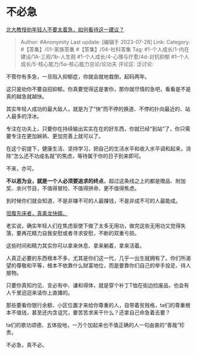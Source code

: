 # 不必急
[北大教授劝年轻人不要太着急，如何看待这一建议？](https://www.zhihu.com/question/614209889/answer/3139623082)

> Author: #Anonymity
> Last update: [编辑于 2023-07-28]
> Link:
> Category: #【答集】/01-家族答集 #【答集】/04-社科答集
> Tag: #1-个人成长/1-内在建设/1A-三观/1b-人生观 #1-个人成长/4-心理与疗愈/4d-对抗抑郁 #1-个人成长/5-核心能力/5a-核心能力总论/论功夫
> 评论区:
> 泛讨论:

不管你有多急，一旦陷入抑郁症，你就会就地栽倒，起码两年。

这只是劝你不要自招抑郁。你真要觉得这是害你，那你就尽情的急吧，看看是不是真的越急就越快。

其实年轻人成功的最大敌人，就是为了“快”而不停的换道、不停的扑向最近的、站人最多的浮冰。

专注在功夫上，只要你在持续输出实实在在的好东西，你就已经“到站”了，你只需要专注在更加娴熟、更加完善上就可以了。

在这个前提下，健康生活、坚持学习，把自己的生活水平和收入水平调和起来，消除“怎么还不功成名就”的焦虑，等待属于你的日子到来即可。

不来，亦可。

**不以恶为业，就是一个人必须要追求的终点**，超过这条线之上的都是赠品、附加奖、余兴节目，不值得冒险、不值得拼命、更不值得焦虑。

到时候你们就会知道，不是非赚不可的人最赚钱，不是非成不可的人最能成。

[坦腹东床者，真乘龙快婿。](https://link.zhihu.com/?target=https%3A//baike.baidu.com/item/%25E5%259D%25A6%25E8%2585%25B9%25E4%25B8%259C%25E5%25BA%258A/4172614)

老实说，确实年轻人们在焦虑驱使下做了太多无用功，做完这些无用功又觉得失落，要再花精力自我安慰或者寻求安慰，不断的双重亏损。

这些时间和精力其实你可以拿来休息、拿来躺着，拿来活着。

人真正必要的东西根本不多，尤其是你们这一代，几乎一出生就拥有了。你们所渴望的尊敬和平等，根本不依靠什么财富地位，而是要靠你们自己的举手投足、待人接物。

只要你真知灼见、言必有中、谦和得体，就是穿个补丁T恤在街边捡废品，也会有人千里迢迢来请你上直播的。

那些要看你银行余额、小区位置才来给你尊重的人，自带着贫贱格，ta们的尊重根本不值钱，甚至还内含诅咒，要苦苦求来干什么？还拿自己命急着去要？

ta们的歌功颂德、五体投地，一万个加起来也不值正确的人一句由衷的“善哉”珍贵。

不必急，真不必。
